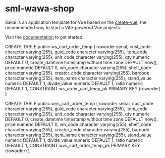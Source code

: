 # sml-wawa-shop

Sakai is an application template for Vue based on the [create-vue](https://github.com/vuejs/create-vue), the recommended way to start a Vite-powered Vue projects.

Visit the [documentation](https://sakai.primevue.org/documentation) to get started.


CREATE TABLE public.ws_cart_order_temp
(
  roworder serial,
  cust_code character varying(255),
  guid_code character varying(255),
  item_code character varying(255),
  unit_code character varying(255),
  qty numeric DEFAULT 0,
  create_datetime timestamp without time zone DEFAULT now(),
  price numeric DEFAULT 0,
  wh_code character varying(255),
  shelf_code character varying(255),
  creator_code character varying(255),
  barcode character varying(255),
  item_name character varying(255),
  stand_value numeric DEFAULT 1,
  divide_value numeric DEFAULT 1,
  ratio numeric DEFAULT 1,
  CONSTRAINT ws_order_cart_temp_pk PRIMARY KEY (roworder)
)

CREATE TABLE public.wvs_cart_order_temp
(
  roworder serial,
  cust_code character varying(255),
  guid_code character varying(255),
  item_code character varying(255),
  unit_code character varying(255),
  qty numeric DEFAULT 0,
  create_datetime timestamp without time zone DEFAULT now(),
  price numeric DEFAULT 0,
  wh_code character varying(255),
  shelf_code character varying(255),
  creator_code character varying(255),
  barcode character varying(255),
  item_name character varying(255),
  stand_value numeric DEFAULT 1,
  divide_value numeric DEFAULT 1,
  ratio numeric DEFAULT 1,
  CONSTRAINT wvs_cart_order_temp_pk PRIMARY KEY (roworder)
)